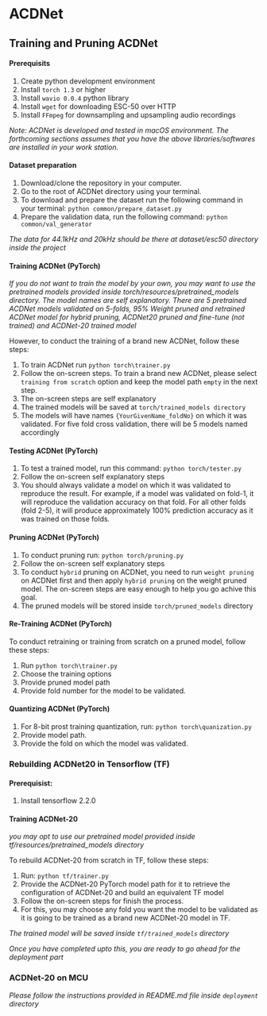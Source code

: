 # ACDNet

## Training and Pruning ACDNet

#### Prerequisits
1. Create python development environment
2. Install ```torch 1.3``` or higher
2. Install ```wavio 0.0.4``` python library
3. Install ```wget``` for downloading ESC-50 over HTTP
4. Install ```FFmpeg``` for downsampling and upsampling audio recordings

*Note: ACDNet is developed and tested in macOS environment. The forthcoming sections assumes that you have the above libraries/softwares are installed in your work station.*

#### Dataset preparation
1. Download/clone the repository in your computer.
2. Go to the root of ACDNet directory using your terminal.
3. To download and prepare the dataset run the following command in your terminal: ```python common/prepare_dataset.py```
4. Prepare the validation data, run the following command: ```python common/val_generator```

*The data for 44.1kHz and 20kHz should be there at dataset/esc50 directory inside the project*

#### Training ACDNet (PyTorch)
*If you do not want to train the model by your own, you may want to use the pretrained models provided inside torch/resources/pretrained_models directory. The model names are self explanatory. There are 5 pretrained ACDNet models validated on 5-folds, 95% Weight pruned and retrained ACDNet model for hybrid pruning, ACDNet20 pruned and fine-tune (not trained) and ACDNet-20 trained model*

However, to conduct the training of a brand new ACDNet, follow these steps:
1. To train ACDNet run ```python torch\trainer.py```
2. Follow the on-screen steps. To train a brand new ACDNet, please select ```training from scratch``` option and keep the model path ```empty``` in the next step. 
3. The on-screen steps are self explanatory
4. The trained models will be saved at ```torch/trained_models directory```
5. The models will have names ```{YourGivenName_foldNo}``` on which it was validated. For five fold cross validation, there will be 5 models named accordingly

#### Testing ACDNet (PyTorch)
1. To test a trained model, run this command: ```python torch/tester.py```
2. Follow the on-screen self explanatory steps
3. You should always validate a model on which it was validated to reproduce the result. For example, if a model was validated on fold-1, it will reproduce the validation accuracy on that fold. For all other folds (fold 2-5), it will produce approximately 100% prediction accuracy as it was trained on those folds.

#### Pruning ACDNet (PyTorch)
1. To conduct pruning run: ```python torch/pruning.py```
2. Follow the on-screen self explanatory steps
3. To conduct ```hybrid``` pruning on ACDNet, you need to run ```weight pruning``` on ACDNet first and then apply ```hybrid pruning``` on the weight pruned model. The on-screen steps are easy enough to help you go achive this goal.
4. The pruned models will be stored inside ```torch/pruned_models``` directory

#### Re-Training ACDNet (PyTorch)
To conduct retraining or training from scratch on a pruned model, follow these steps:
1. Run ```python torch\trainer.py```
2. Choose the training options
3. Provide pruned model path
4. Provide fold number for the model to be validated.

#### Quantizing ACDNet (PyTorch)
1. For 8-bit prost training quantization, run: ```python torch\quanization.py```
2. Provide model path.
3. Provide the fold on which the model was validated.


### Rebuilding ACDNet20 in Tensorflow (TF)
#### Prerequisist:
1. Install tensorflow 2.2.0

#### Training ACDNet-20
*you may opt to use our pretrained model provided inside tf/resources/pretrained_models directory*

To rebuild ACDNet-20 from scratch in TF, follow these steps:
1. Run: ```python tf/trainer.py```
2. Provide the ACDNet-20 PyTorch model path for it to retrieve the configuration of ACDNet-20 and build an equivalent TF model
3. Follow the on-screen steps for finish the process.
4. For this, you may choose any fold you want the model to be validated as it is going to be trained as a brand new ACDNet-20 model in TF.

*The trained model will be saved inside ```tf/trained_models``` directory*

*Once you have completed upto this, you are ready to go ahead for the deployment part*

### ACDNet-20 on MCU
*Please follow the instructions provided in README.md file inside ```deployment``` directory*


